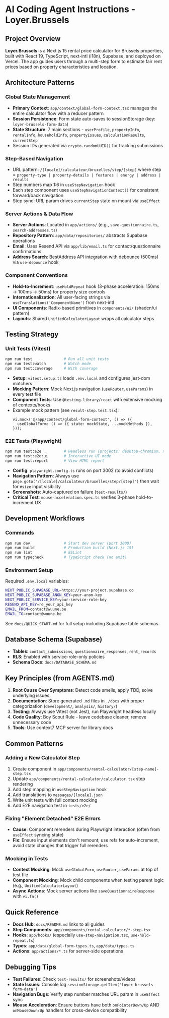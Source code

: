 # AI Coding Agent Instructions - Loyer.Brussels

## Project Overview
**Loyer.Brussels** is a Next.js 15 rental price calculator for Brussels properties, built with React 19, TypeScript, next-intl (i18n), Supabase, and deployed on Vercel. The app guides users through a multi-step form to estimate fair rent prices based on property characteristics and location.

## Architecture Patterns

### Global State Management
- **Primary Context**: `app/context/global-form-context.tsx` manages the entire calculator flow with a reducer pattern
- **Session Persistence**: Form state auto-saves to sessionStorage (key: `loyer-brussels-form-data`)
- **State Structure**: 7 main sections - `userProfile`, `propertyInfo`, `rentalInfo`, `householdInfo`, `propertyIssues`, `calculationResults`, `currentStep`
- Session IDs generated via `crypto.randomUUID()` for tracking submissions

### Step-Based Navigation
- URL pattern: `/[locale]/calculateur/bruxelles/step/[step]` where step = `property-type | property-details | features | energy | address | results`
- Step numbers map 1:6 in `useStepNavigation` hook
- Each step component uses `useStepNavigationContext()` for consistent forward/back navigation
- Step sync: URL param drives `currentStep` state on mount via `useEffect`

### Server Actions & Data Flow
- **Server Actions**: Located in `app/actions/` (e.g., `save-questionnaire.ts`, `search-addresses.ts`)
- **Repository Pattern**: `app/data/repositories/` abstracts Supabase operations
- **Email**: Uses Resend API via `app/lib/email.ts` for contact/questionnaire confirmations
- **Address Search**: BestAddress API integration with debounce (500ms) via `use-debounce` hook

### Component Conventions
- **Hold-to-Increment**: `useHoldRepeat` hook (3-phase acceleration: 150ms → 100ms → 50ms) for property size controls
- **Internationalization**: All user-facing strings via `useTranslations('ComponentName')` from next-intl
- **UI Components**: Radix-based primitives in `components/ui/` (shadcn/ui pattern)
- **Layouts**: Shared `UnifiedCalculatorLayout` wraps all calculator steps

## Testing Strategy

### Unit Tests (Vitest)
```bash
npm run test              # Run all unit tests
npm run test:watch        # Watch mode
npm run test:coverage     # With coverage
```
- **Setup**: `vitest.setup.ts` loads `.env.local` and configures jest-dom matchers
- **Mocking Pattern**: Mock Next.js navigation (`useRouter`, `useParams`) in every test file
- **Component Tests**: Use `@testing-library/react` with extensive mocking of contexts/hooks
- Example mock pattern (see `result-step.test.tsx`):
  ```tsx
  vi.mock('@/app/context/global-form-context', () => ({
    useGlobalForm: () => ({ state: mockState, ...mockMethods }),
  }));
  ```

### E2E Tests (Playwright)
```bash
npm run test:e2e          # Headless run (projects: desktop-chromium, mobile-safari, tablet)
npm run test:e2e:ui       # Interactive UI mode
npm run test:report       # View HTML report
```
- **Config**: `playwright.config.ts` runs on port 3002 (to avoid conflicts)
- **Navigation Pattern**: Always use `page.goto('/[locale]/calculateur/bruxelles/step/[step]')` then wait for `#size` input visibility
- **Screenshots**: Auto-captured on failure (`test-results/`)
- **Critical Test**: `mouse-acceleration.spec.ts` verifies 3-phase hold-to-increment UX

## Development Workflows

### Commands
```bash
npm run dev               # Start dev server (port 3000)
npm run build             # Production build (Next.js 15)
npm run lint              # ESLint
npm run typecheck         # TypeScript check (no emit)
```

### Environment Setup
Required `.env.local` variables:
```bash
NEXT_PUBLIC_SUPABASE_URL=https://your-project.supabase.co
NEXT_PUBLIC_SUPABASE_ANON_KEY=your-anon-key
NEXT_PUBLIC_SERVICE_KEY=your-service-role-key
RESEND_API_KEY=re_your_api_key
EMAIL_FROM=contact@wuune.be
EMAIL_TO=contact@wuune.be
```
See `docs/QUICK_START.md` for full setup including Supabase table schemas.

## Database Schema (Supabase)
- **Tables**: `contact_submissions`, `questionnaire_responses`, `rent_records`
- **RLS**: Enabled with service-role-only policies
- **Schema Docs**: `docs/DATABASE_SCHEMA.md`

## Key Principles (from AGENTS.md)

1. **Root Cause Over Symptoms**: Detect code smells, apply TDD, solve underlying issues
2. **Documentation**: Store generated `.md` files in `./docs` with proper categorization (`development/`, `analysis/`, `history/`)
3. **Testing**: Always use Vitest (not Jest), run Playwright headless locally
4. **Code Quality**: Boy Scout Rule - leave codebase cleaner, remove unnecessary code
5. **Tools**: Use context7 MCP server for library docs

## Common Patterns

### Adding a New Calculator Step
1. Create component in `app/components/rental-calculator/[step-name]-step.tsx`
2. Update `app/components/rental-calculator/calculator.tsx` step rendering
3. Add step mapping in `useStepNavigation` hook
4. Add translations to `messages/[locale].json`
5. Write unit tests with full context mocking
6. Add E2E navigation test in `tests/e2e/`

### Fixing "Element Detached" E2E Errors
- **Cause**: Component rerenders during Playwright interaction (often from `useEffect` syncing state)
- **Fix**: Ensure input elements don't remount; use refs for auto-increment, avoid state changes that trigger full rerenders

### Mocking in Tests
- **Context Mocking**: Mock `useGlobalForm`, `useRouter`, `useParams` at top of test file
- **Component Mocking**: Mock child components when testing parent logic (e.g., `UnifiedCalculatorLayout`)
- **Async Actions**: Mock server actions like `saveQuestionnaireResponse` with `vi.fn()`

## Quick Reference

- **Docs Hub**: `docs/README.md` links to all guides
- **Step Components**: `app/components/rental-calculator/*-step.tsx`
- **Hooks**: `app/hooks/` (especially `use-step-navigation.tsx`, `use-hold-repeat.ts`)
- **Types**: `app/data/global-form-types.ts`, `app/data/types.ts`
- **Actions**: `app/actions/*.ts` for server-side operations

## Debugging Tips

- **Test Failures**: Check `test-results/` for screenshots/videos
- **State Issues**: Console log `sessionStorage.getItem('loyer-brussels-form-data')`
- **Navigation Bugs**: Verify step number matches URL param in `useEffect` sync
- **Mouse Acceleration**: Ensure buttons have both `onPointerDown/Up` AND `onMouseDown/Up` handlers for cross-device compatibility
